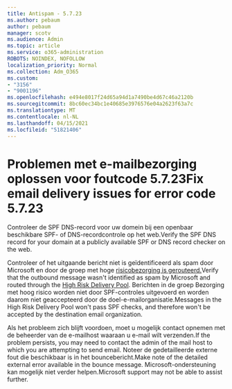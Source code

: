 ```yaml
---
title: Antispam - 5.7.23
ms.author: pebaum
author: pebaum
manager: scotv
ms.audience: Admin
ms.topic: article
ms.service: o365-administration
ROBOTS: NOINDEX, NOFOLLOW
localization_priority: Normal
ms.collection: Adm_O365
ms.custom:
- "3156"
- "9001196"
ms.openlocfilehash: e494e8017f24d65a94d1a7490be4d67c46a2120b
ms.sourcegitcommit: 8bc60ec34bc1e40685e3976576e04a2623f63a7c
ms.translationtype: MT
ms.contentlocale: nl-NL
ms.lasthandoff: 04/15/2021
ms.locfileid: "51821406"
---
```

# <a name="fix-email-delivery-issues-for-error-code-5723"></a><span data-ttu-id="ee29a-102">Problemen met e-mailbezorging oplossen voor foutcode 5.7.23</span><span class="sxs-lookup"><span data-stu-id="ee29a-102">Fix email delivery issues for error code 5.7.23</span></span>

<span data-ttu-id="ee29a-103">Controleer de SPF DNS-record voor uw domein bij een openbaar beschikbare SPF- of DNS-recordcontrole op het web.</span><span class="sxs-lookup"><span data-stu-id="ee29a-103">Verify the SPF DNS record for your domain at a publicly available SPF or DNS record checker on the web.</span></span>

<span data-ttu-id="ee29a-104">Controleer of het uitgaande bericht niet is geïdentificeerd als spam door Microsoft en door de groep met hoge [risicobezorging is gerouteerd.](https://docs.microsoft.com/microsoft-365/security/office-365-security/high-risk-delivery-pool-for-outbound-messages)</span><span class="sxs-lookup"><span data-stu-id="ee29a-104">Verify that the outbound message wasn't identified as spam by Microsoft and routed through the [High Risk Delivery Pool](https://docs.microsoft.com/microsoft-365/security/office-365-security/high-risk-delivery-pool-for-outbound-messages).</span></span> <span data-ttu-id="ee29a-105">Berichten in de groep Bezorging met hoog risico worden niet door SPF-controles uitgevoerd en worden daarom niet geaccepteerd door de doel-e-mailorganisatie.</span><span class="sxs-lookup"><span data-stu-id="ee29a-105">Messages in the High Risk Delivery Pool won't pass SPF checks, and therefore won't be accepted by the destination email organization.</span></span>

<span data-ttu-id="ee29a-106">Als het probleem zich blijft voordoen, moet u mogelijk contact opnemen met de beheerder van de e-mailhost waaraan u e-mail wilt verzenden.</span><span class="sxs-lookup"><span data-stu-id="ee29a-106">If the problem persists, you may need to contact the admin of the mail host to which you are attempting to send email.</span></span> <span data-ttu-id="ee29a-107">Noteer de gedetailleerde externe fout die beschikbaar is in het bouncebericht.</span><span class="sxs-lookup"><span data-stu-id="ee29a-107">Make note of the detailed external error available in the bounce message.</span></span> <span data-ttu-id="ee29a-108">Microsoft-ondersteuning kan mogelijk niet verder helpen.</span><span class="sxs-lookup"><span data-stu-id="ee29a-108">Microsoft support may not be able to assist further.</span></span>
